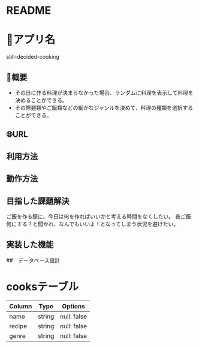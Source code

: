 # README

# 🍳アプリ名 
still-decided-cooking

## 💬概要　
- その日に作る料理が決まらなかった場合、ランダムに料理を表示して料理を決めることができる。
- その際麺類やご飯類などの細かなジャンルを決めて、料理の種類を選択することができる。

## 🌐URL

## 利用方法

## 動作方法

## 目指した課題解決
ご飯を作る際に、今日は何を作ればいいかと考える時間をなくしたい。
夜ご飯何にする？と聞かれ、なんでもいいよ！となってしまう状況を避けたい。

## 実装した機能

##　データベース設計

# cooksテーブル　
| Column             | Type       | Options                        |
| ------------------ | ---------- | ------------------------------ |
| name               | string     | null: false                    |
| recipe             | string     | null: false                    |
| genre              | string     | null: false                    |